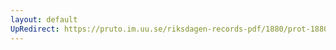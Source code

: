 ```yaml
---
layout: default
UpRedirect: https://pruto.im.uu.se/riksdagen-records-pdf/1880/prot-1880--fk--008/prot-1880--fk--008_020.pdf
---
```

